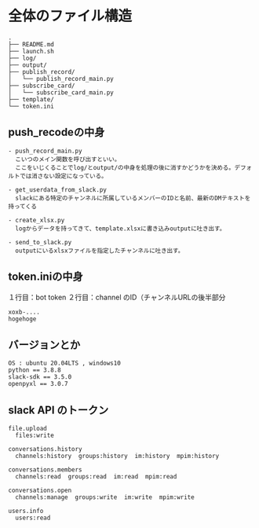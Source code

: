 # 全体のファイル構造
```
.
├── README.md
├── launch.sh
├── log/
├── output/
├── publish_record/
│   └── publish_record_main.py
├── subscribe_card/
│   └── subscribe_card_main.py
├── template/
└── token.ini
```

## push_recodeの中身
```
- push_record_main.py
  こいつのメイン関数を呼び出すといい。
  ここをいじくることでlog/とoutput/の中身を処理の後に消すかどうかを決める。デフォルトでは消さない設定になっている。
  
- get_userdata_from_slack.py
  slackにある特定のチャンネルに所属しているメンバーのIDと名前、最新のDMテキストを持ってくる
  
- create_xlsx.py
  logからデータを持ってきて、template.xlsxに書き込みoutputに吐き出す。
  
- send_to_slack.py
  outputにいるxlsxファイルを指定したチャンネルに吐き出す。
```
## token.iniの中身
１行目：bot token
２行目：channel のID（チャンネルURLの後半部分
```
xoxb-....
hogehoge
```


## バージョンとか
```
OS : ubuntu 20.04LTS , windows10
python == 3.8.8
slack-sdk == 3.5.0
openpyxl == 3.0.7
```

## slack API のトークン
```
file.upload
  files:write 

conversations.history
  channels:history  groups:history  im:history  mpim:history 

conversations.members
  channels:read  groups:read  im:read  mpim:read 

conversations.open
  channels:manage  groups:write  im:write  mpim:write 

users.info
  users:read

```
